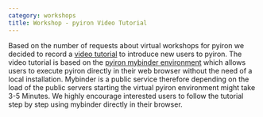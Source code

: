 ```yaml
---
category: workshops
title: Workshop - pyiron Video Tutorial
---
```

Based on the number of requests about virtual workshops for pyiron we decided to record a [video tutorial](https://www.youtube.com/watch?v=jQGYUgJK3Ug) 
to introduce new users to pyiron. The video tutorial is based on the [pyiron mybinder environment](https://mybinder.org/v2/gh/pyiron/pyiron/master) 
which allows users to execute pyiron directly in their web browser without the need of a local installation. Mybinder is 
a public service therefore depending on the load of the public servers starting the virtual pyiron environment might 
take 3-5 Minutes. We highly encourage interested users to follow the tutorial step by step using mybinder directly in 
their browser.
